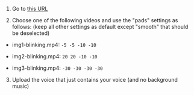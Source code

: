 
1) Go to [this URL](https://replicate.com/devxpy/cog-wav2lip)

2) Choose one of the following videos and  use the "pads" settings as follows:
(keep all other settings as default except "smooth" that should be deselected)

+ img1-blinking.mp4: `-5 -5 -10 -10`

+ img2-blinking.mp4: `20 20 -10 -10`

+ img3-blinking.mp4: `-30 -30 -30 -30`

3) Upload the voice that just contains your voice (and no background music)
